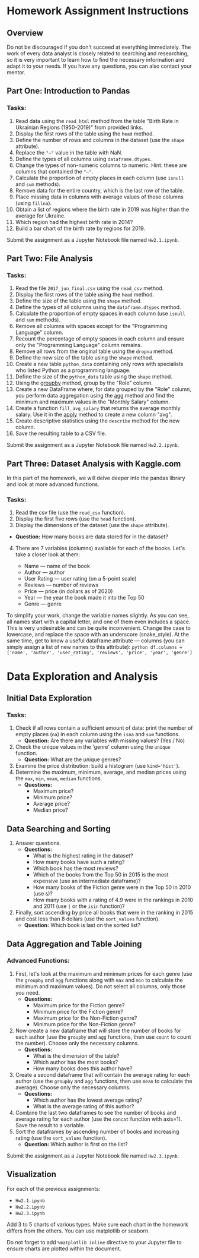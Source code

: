 # Homework Assignment Instructions

## Overview

Do not be discouraged if you don't succeed at everything immediately. The work of every data analyst is closely related to searching and researching, so it is very important to learn how to find the necessary information and adapt it to your needs. If you have any questions, you can also contact your mentor.

## Part One: Introduction to Pandas

### Tasks:
1. Read data using the `read_html` method from the table "Birth Rate in Ukrainian Regions (1950-2019)" from provided links.
2. Display the first rows of the table using the `head` method.
3. Define the number of rows and columns in the dataset (use the `shape` attribute).
4. Replace the `"—"` value in the table with NaN.
5. Define the types of all columns using `dataframe.dtypes`.
6. Change the types of non-numeric columns to numeric. Hint: these are columns that contained the `"—"`.
7. Calculate the proportion of empty places in each column (use `isnull` and `sum` methods).
8. Remove data for the entire country, which is the last row of the table.
9. Place missing data in columns with average values of those columns (using `fillna`).
10. Obtain a list of regions where the birth rate in 2019 was higher than the average for Ukraine.
11. Which region had the highest birth rate in 2014?
12. Build a bar chart of the birth rate by regions for 2019.

Submit the assignment as a Jupyter Notebook file named `Hw2.1.ipynb`.

## Part Two: File Analysis

### Tasks:
1. Read the file `2017_jun_final.csv` using the `read_csv` method.
2. Display the first rows of the table using the `head` method.
3. Define the size of the table using the `shape` method.
4. Define the types of all columns using the `dataframe.dtypes` method.
5. Calculate the proportion of empty spaces in each column (use `isnull` and `sum` methods).
6. Remove all columns with spaces except for the "Programming Language" column.
7. Recount the percentage of empty spaces in each column and ensure only the "Programming Language" column remains.
8. Remove all rows from the original table using the `dropna` method.
9. Define the new size of the table using the `shape` method.
10. Create a new table `python_data` containing only rows with specialists who listed Python as a programming language.
11. Define the size of the `python_data` table using the `shape` method.
12. Using the [groupby](https://pandas.pydata.org/docs/reference/api/pandas.DataFrame.groupby.html) method, group by the "Role" column.
13. Create a new DataFrame where, for data grouped by the "Role" column, you perform data aggregation using the [agg](https://pandas.pydata.org/docs/reference/api/pandas.DataFrame.agg.html) method and find the minimum and maximum values in the "Monthly Salary" column.
14. Create a function `fill_avg_salary` that returns the average monthly salary. Use it in the [apply](https://pandas.pydata.org/docs/reference/api/pandas.DataFrame.apply.html) method to create a new column "avg".
15. Create descriptive statistics using the `describe` method for the new column.
16. Save the resulting table to a CSV file.

Submit the assignment as a Jupyter Notebook file named `Hw2.2.ipynb`.

## Part Three: Dataset Analysis with Kaggle.com

In this part of the homework, we will delve deeper into the pandas library and look at more advanced functions.

### Tasks:
1. Read the csv file (use the `read_csv` function).
2. Display the first five rows (use the `head` function).
3. Display the dimensions of the dataset (use the `shape` attribute).
- **Question:** How many books are data stored for in the dataset?
4. There are 7 variables (columns) available for each of the books. Let's take a closer look at them:

    - Name — name of the book
    - Author — author
    - User Rating — user rating (on a 5-point scale)
    - Reviews — number of reviews
    - Price — price (in dollars as of 2020)
    - Year — the year the book made it into the Top 50
    - Genre — genre

To simplify your work, change the variable names slightly. As you can see, all names start with a capital letter, and one of them even includes a space. This is very undesirable and can be quite inconvenient. Change the case to lowercase, and replace the space with an underscore (snake_style). At the same time, get to know a useful dataframe attribute — columns (you can simply assign a list of new names to this attribute):
    ```python
    df.columns = ['name', 'author', 'user_rating', 'reviews', 'price', 'year', 'genre']
    ```

# Data Exploration and Analysis

## Initial Data Exploration

### Tasks:
1. Check if all rows contain a sufficient amount of data: print the number of empty places (`na`) in each column using the `isna` and `sum` functions.
   - **Question:** Are there any variables with missing values? (Yes / No)
2. Check the unique values in the 'genre' column using the `unique` function.
   - **Question:** What are the unique genres?
3. Examine the price distribution: build a histogram (use `kind='hist'`).
4. Determine the maximum, minimum, average, and median prices using the `max`, `min`, `mean`, `median` functions.
   - **Questions:**
      - Maximum price?
      - Minimum price?
      - Average price?
      - Median price?

## Data Searching and Sorting

1. Answer questions.
   - **Questions:**
     - What is the highest rating in the dataset?
     - How many books have such a rating?
     - Which book has the most reviews? 
     - Which of the books from the Top 50 in 2015 is the most expensive (use an intermediate dataframe)? 
     - How many books of the Fiction genre were in the Top 50 in 2010 (use `&`)? 
     - How many books with a rating of 4.9 were in the rankings in 2010 and 2011 (use `|` or the `isin` function)?
2. Finally, sort ascending by price all books that were in the ranking in 2015 and cost less than 8 dollars (use the `sort_values` function).
   - **Question:** Which book is last on the sorted list?

## Data Aggregation and Table Joining

### Advanced Functions:
1. First, let's look at the maximum and minimum prices for each genre (use the `groupby` and `agg` functions along with `max` and `min` to calculate the minimum and maximum values). Do not select all columns, only those you need.
   - **Questions:**
      - Maximum price for the Fiction genre?
      - Minimum price for the Fiction genre?
      - Maximum price for the Non-Fiction genre?
      - Minimum price for the Non-Fiction genre?
2. Now create a new dataframe that will store the number of books for each author (use the `groupby` and `agg` functions, then use `count` to count the number). Choose only the necessary columns.
   - **Questions:**
      - What is the dimension of the table?
      - Which author has the most books?
      - How many books does this author have?
3. Create a second dataframe that will contain the average rating for each author (use the `groupby` and `agg` functions, then use `mean` to calculate the average). Choose only the necessary columns.
   - **Questions:**
      - Which author has the lowest average rating?
      - What is the average rating of this author?
4. Combine the last two dataframes to see the number of books and average rating for each author (use the `concat` function with axis=1). Save the result to a variable.
5. Sort the dataframes by ascending number of books and increasing rating (use the `sort_values` function).
   - **Question:** Which author is first on the list?


Submit the assignment as a Jupyter Notebook file named `Hw2.3.ipynb`.

## Visualization

For each of the previous assignments:
- `Hw2.1.ipynb`
- `Hw2.2.ipynb`
- `Hw2.3.ipynb`

Add 3 to 5 charts of various types. Make sure each chart in the homework differs from the others. You can use matplotlib or seaborn.

Do not forget to add `%matplotlib inline` directive to your Jupyter file to ensure charts are plotted within the document.
